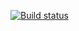 [![Build status](https://ci.appveyor.com/api/projects/status/gba0j2g1qg5bhhko/branch/main?svg=true)](https://ci.appveyor.com/project/orlovaaa/ajs-test-matchers/branch/main)
